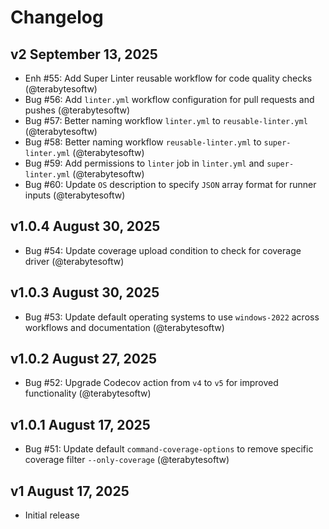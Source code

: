 # Changelog

## v2 September 13, 2025

- Enh #55: Add Super Linter reusable workflow for code quality checks (@terabytesoftw)
- Bug #56: Add `linter.yml` workflow configuration for pull requests and pushes (@terabytesoftw)
- Bug #57: Better naming workflow `linter.yml` to `reusable-linter.yml` (@terabytesoftw)
- Bug #58: Better naming workflow `reusable-linter.yml` to `super-linter.yml` (@terabytesoftw)
- Bug #59: Add permissions to `linter` job in `linter.yml` and `super-linter.yml` (@terabytesoftw)
- Bug #60: Update `OS` description to specify `JSON` array format for runner inputs (@terabytesoftw)

## v1.0.4 August 30, 2025

- Bug #54: Update coverage upload condition to check for coverage driver (@terabytesoftw)

## v1.0.3 August 30, 2025

- Bug #53: Update default operating systems to use `windows-2022` across workflows and documentation (@terabytesoftw)

## v1.0.2 August 27, 2025

- Bug #52: Upgrade Codecov action from `v4` to `v5` for improved functionality (@terabytesoftw)

## v1.0.1 August 17, 2025

- Bug #51: Update default `command-coverage-options` to remove specific coverage filter `--only-coverage` (@terabytesoftw)

## v1 August 17, 2025

- Initial release

